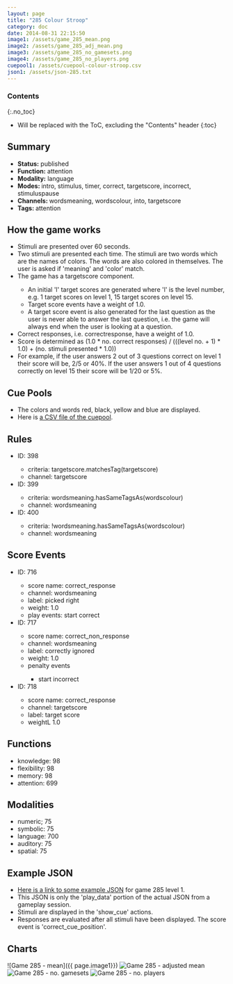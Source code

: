 ```yaml
---
layout: page
title: "285 Colour Stroop"
category: doc
date: 2014-08-31 22:15:50
image1: /assets/game_285_mean.png
image2: /assets/game_285_adj_mean.png
image3: /assets/game_285_no_gamesets.png
image4: /assets/game_285_no_players.png
cuepool1: /assets/cuepool-colour-stroop.csv
json1: /assets/json-285.txt
---
```


### Contents
{:.no_toc}

* Will be replaced with the ToC, excluding the "Contents" header
{:toc}

## Summary
<p>
<ul>
<li><strong>Status:</strong> published</li>
<li><strong>Function:</strong> attention</li>
<li><strong>Modality:</strong> language</li>
<li><strong>Modes: </strong>intro, stimulus, timer, correct, targetscore, incorrect, stimuluspause</li>
<li><strong>Channels: </strong>wordsmeaning, wordscolour, into, targetscore</li>
<li><strong>Tags: </strong>attention</li>
</ul>
</p>

## How the game works
<p>
<ul>
<li>Stimuli are presented over 60 seconds.</li>
<li>Two stimuli are presented each time. The stimuli are two words which are the names of colors. The words are also colored in themselves. The user is asked if 'meaning' and 'color' match. </li>
<li>The game has a targetscore component.</li>
<ul>
<li>An initial 'l' target scores are generated where 'l' is the level number, e.g. 1 target scores on level 1, 15 target scores on level 15.</li>
<li>Target score events have a weight of 1.0.</li>
<li>A target score event is also generated for the last question as the user is never able to answer the last question, i.e. the game will always end when the user is looking at a question.</li>
</ul>
<li>Correct responses, i.e. correctresponse, have a weight of 1.0.</li>
<li>Score is determined as (1.0 * no. correct responses) / (((level no. + 1) * 1.0) + (no. stimuli presented * 1.0))</li>
<li>For example, if the user answers 2 out of 3 questions correct on level 1 their score will be, 2/5 or 40%. If the user answers 1 out of 4 questions correctly on level 15 their score will be 1/20 or 5%.</li>
</ul>
</p>

## Cue Pools
<p>
<ul>
<li>The colors and words red, black, yellow and blue are displayed.</li>
<li>Here is <a href="{{ page.cuepool1 }}">a CSV file of the cuepool</a>.</li>
</ul>
</p>

## Rules
<p>
<ul>
<li>ID: 398</li>
<ul><li>criteria: targetscore.matchesTag(targetscore)</li>
<li>channel: targetscore</li>
</ul>
<li>ID: 399</li>
<ul><li>criteria: wordsmeaning.hasSameTagsAs(wordscolour)</li>
<li>channel: wordsmeaning</li></ul>
<li>ID: 400</li>
<ul><li>criteria: !wordsmeaning.hasSameTagsAs(wordscolour)</li>
<li>channel: wordsmeaning</li></ul>
</ul>
</p>

## Score Events
<p>
<ul>
<li>ID: 716</li>
<ul><li>score name: correct_response</li>
<li>channel: wordsmeaning</li>
<li>label: picked right</li>
<li>weight: 1.0</li>
<li>play events: start correct</li>
</ul>
<li>ID: 717</li>
<ul><li>score name: correct_non_response</li>
<li>channel: wordsmeaning</li>
<li>label: correctly ignored</li>
<li>weight: 1.0</li>
<li>penalty events</li>
<ul><li>start incorrect</li></ul>
</ul>
<li>ID: 718</li>
<ul><li>score name: correct_response</li>
<li>channel: targetscore</li>
<li>label: target score</li>
<li>weightL 1.0</li>
</ul>
</ul>
</p>

## Functions
<p>
<ul>
<li>knowledge: 98</li>
<li>flexibility: 98</li>
<li>memory: 98</li>
<li>attention: 699</li>
</ul>
</p>

## Modalities
<p>
<ul>
<li>numeric; 75</li>
<li>symbolic: 75</li>
<li>language: 700</li>
<li>auditory: 75</li>
<li>spatial: 75</li>
</ul>
</p>

## Example JSON
<p>
<ul>
<li><a href="{{ page.json1 }}">Here is a link to some example JSON</a> for game 285 level 1.</li>
<li>This JSON is only the 'play_data' portion of the actual JSON from a gameplay session.</li>
<li>Stimuli are displayed in the 'show_cue' actions.</li>
<li>Responses are evaluated after all stimuli have been displayed. The score event is 'correct_cue_position'.</li>
</ul>
</p>

## Charts
![Game 285 - mean]({{ page.image1}})
![Game 285 - adjusted mean]({{page.image2}})
![Game 285 - no. gamesets]({{page.image3}})
![Game 285 - no. players]({{page.image4}})


